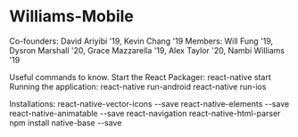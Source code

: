 # Williams-Mobile
Co-founders: David Ariyibi '19, Kevin Chang '19
Members: Will Fung '19, Dysron Marshall '20, Grace Mazzarella '19, Alex Taylor '20, Nambi Williams '19

Useful commands to know.
Start the React Packager: react-native start
Running the application:  react-native run-android
                          react-native run-ios

Installations:
react-native-vector-icons --save
react-native-elements --save
react-native-animatable --save
react-navigation
react-native-html-parser
npm install native-base --save
